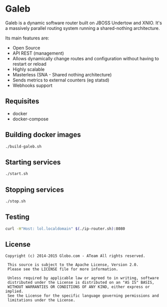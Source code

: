 # Galeb

Galeb is a dynamic software router built on JBOSS Undertow and XNIO.
It's a massively parallel routing system running a shared-nothing architecture.

Its main features are:

- Open Source
- API REST (management)
- Allows dynamically change routes and configuration without having to restart or reload
- Highly scalable
- Masterless (SNA - Shared nothing architecture)
- Sends metrics to external counters (eg statsd)
- Webhooks support

## Requisites

- docker
- docker-compose

## Building docker images

```bash
./build-galeb.sh
```

## Starting services

```bash
./start.sh
```

## Stopping services

```bash
./stop.sh
```

## Testing

```bash
curl -H"Host: lol.localdomain" $(./ip-router.sh):8080
```

## License

```Copyright
Copyright (c) 2014-2015 Globo.com - ATeam All rights reserved.

 This source is subject to the Apache License, Version 2.0.
 Please see the LICENSE file for more information.

 Unless required by applicable law or agreed to in writing, software
 distributed under the License is distributed on an "AS IS" BASIS,
 WITHOUT WARRANTIES OR CONDITIONS OF ANY KIND, either express or implied.
 See the License for the specific language governing permissions and
 limitations under the License.
 ```
